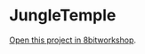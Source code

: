 JungleTemple
=====

[Open this project in 8bitworkshop](http://8bitworkshop.com/redir.html?platform=vcs&githubURL=https%3A%2F%2Fgithub.com%2Frinkachi-rinkitata%2FJungleTemple&file=JungleTemple.bas).
